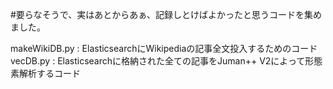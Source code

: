 #要らなそうで、実はあとからあぁ、記録しとけばよかったと思うコードを集めました。

makeWikiDB.py : ElasticsearchにWikipediaの記事全文投入するためのコード
vecDB.py : Elasticsearchに格納された全ての記事をJuman++ V2によって形態素解析するコード
